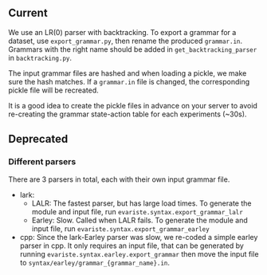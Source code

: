 ## Current
We use an LR(0) parser with backtracking. To export a grammar for a dataset, use `export_grammar.py`, then rename the produced `grammar.in`.
Grammars with the right name should be added in `get_backtracking_parser` in `backtracking.py`.

The input grammar files are hashed and when loading a pickle, we make sure the hash matches. If a `grammar.in` file is changed, the corresponding pickle file will be recreated.

It is a good idea to create the pickle files in advance on your server to avoid re-creating the grammar state-action table for each experiments (~30s).


## Deprecated
### Different parsers
There are 3 parsers in total, each with their own input grammar file.
- lark:
  - LALR: The fastest parser, but has large load times. To generate the module and input file, run `evariste.syntax.export_grammar_lalr`
  - Earley: Slow. Called when LALR fails. To generate the module and input file, run `evariste.syntax.export_grammar_earley`
- cpp: Since the lark-Earley parser was slow, we re-coded a simple earley parser in cpp. It only requires an input file, that can be generated by running `evariste.syntax.earley.export_grammar` then move the input file to `syntax/earley/grammar_{grammar_name}.in`.